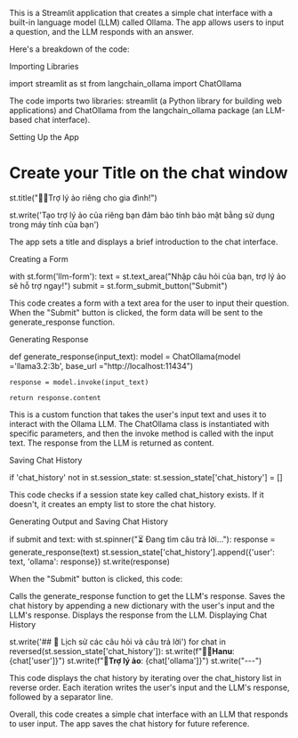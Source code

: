 This is a Streamlit application that creates a simple chat interface with a built-in language model (LLM) called Ollama. The app allows users to input a question, and the LLM responds with an answer.

Here's a breakdown of the code:

Importing Libraries

import streamlit as st
from langchain_ollama import ChatOllama

The code imports two libraries: streamlit (a Python library for building web applications) and ChatOllama from the langchain_ollama package (an LLM-based chat interface).

Setting Up the App

# Create your Title on the chat window
st.title("🔵💬Trợ lý ảo riêng cho gia đình!")

st.write('Tạo trợ lý ảo của riêng bạn đảm bảo tính bảo mật bằng sử dụng trong máy tính của bạn')

The app sets a title and displays a brief introduction to the chat interface.

Creating a Form

with st.form('llm-form'):
    text = st.text_area("Nhập câu hỏi của bạn, trợ lý ảo sẽ hỗ trợ ngay!")
    submit = st.form_submit_button("Submit")

This code creates a form with a text area for the user to input their question. When the "Submit" button is clicked, the form data will be sent to the generate_response function.

Generating Response

def generate_response(input_text):
    model = ChatOllama(model ='llama3.2:3b', base_url ="http://localhost:11434")

    response = model.invoke(input_text)

    return response.content

This is a custom function that takes the user's input text and uses it to interact with the Ollama LLM. The ChatOllama class is instantiated with specific parameters, and then the invoke method is called with the input text. The response from the LLM is returned as content.

Saving Chat History

if 'chat_history' not in st.session_state:
    st.session_state['chat_history'] = []

This code checks if a session state key called chat_history exists. If it doesn't, it creates an empty list to store the chat history.

Generating Output and Saving Chat History

if submit and text:
    with st.spinner("⏳ Đang tìm câu trả lời..."):
        response = generate_response(text)
        st.session_state['chat_history'].append({'user': text, 'ollama': response})
        st.write(response)

When the "Submit" button is clicked, this code:

Calls the generate_response function to get the LLM's response.
Saves the chat history by appending a new dictionary with the user's input and the LLM's response.
Displays the response from the LLM.
Displaying Chat History

st.write('## 📜 Lịch sử các câu hỏi và câu trả lời')
for chat in reversed(st.session_state['chat_history']):
    st.write(f"**🧑‍💻Hanu**: {chat['user']}")
    st.write(f"**💬Trợ lý ảo**: {chat['ollama']}")
    st.write("---")

This code displays the chat history by iterating over the chat_history list in reverse order. Each iteration writes the user's input and the LLM's response, followed by a separator line.

Overall, this code creates a simple chat interface with an LLM that responds to user input. The app saves the chat history for future reference.
